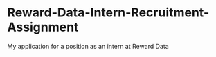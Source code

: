 # Reward-Data-Intern-Recruitment-Assignment
My application for a position as an intern at Reward Data

